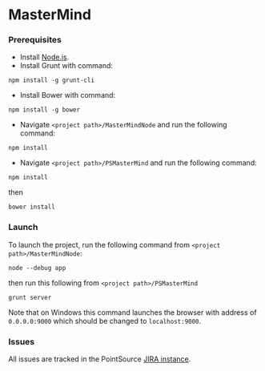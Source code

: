 # MasterMind

### Prerequisites
- Install [Node.js](http://nodejs.org/download/).
- Install Grunt with command:
```
npm install -g grunt-cli
```
- Install Bower with command:
```
npm install -g bower
```
- Navigate `<project path>/MasterMindNode` and run the following command:
```
npm install
```
- Navigate `<project path>/PSMasterMind` and run the following command:
```
npm install
```
then
```
bower install
```

### Launch
To launch the project, run the following command from `<project path>/MasterMindNode`:
```
node --debug app
```
then run this following from `<project path>/PSMasterMind`
```
grunt server
```
Note that on Windows this command launches the browser with address of `0.0.0.0:9000` which should be changed to `localhost:9000`.

### Issues
All issues are tracked in the PointSource [JIRA instance](https://pointsource.atlassian.net/secure/RapidBoard.jspa?projectKey=PSMM).